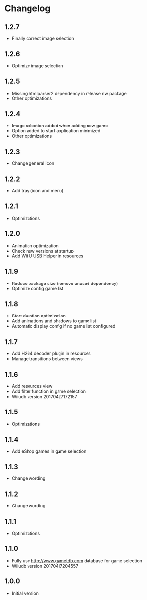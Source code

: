 # Changelog #

## 1.2.7 ##

* Finally correct image selection

## 1.2.6 ##

* Optimize image selection

## 1.2.5 ##

* Missing htmlparser2 dependency in release nw package
* Other optimizations

## 1.2.4 ##

* Image selection added when adding new game
* Option added to start application minimized
* Other optimizations

## 1.2.3 ##

* Change general icon

## 1.2.2 ##

* Add tray (icon and menu)

## 1.2.1 ##

* Optimizations

## 1.2.0 ##

* Animation optimization
* Check new versions at startup
* Add Wii U USB Helper in resources

## 1.1.9 ##

* Reduce package size (remove unused dependency)
* Optimize config game list
 
## 1.1.8 ##

* Start duration optimization
* Add animations and shadows to game list
* Automatic display config if no game list configured

## 1.1.7 ##

* Add H264 decoder plugin in resources
* Manage transitions between views

## 1.1.6 ##

* Add resources view
* Add filter function in game selection
* Wiiudb version 20170427172157

## 1.1.5 ##

* Optimizations

## 1.1.4 ##

* Add eShop games in game selection

## 1.1.3 ##

* Change wording

## 1.1.2 ##

* Change wording

## 1.1.1 ##

* Optimizations

## 1.1.0 ##

* Fully use http://www.gametdb.com database for game selection
* Wiiudb version 20170417204557

## 1.0.0 ##

* Initial version